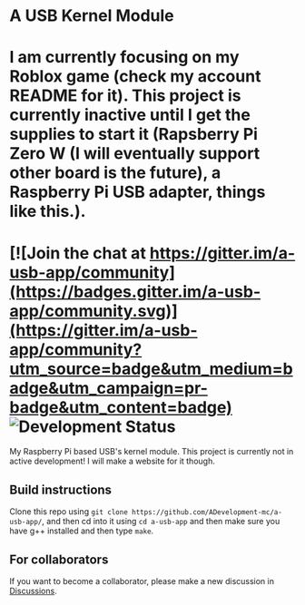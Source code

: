 # A USB Kernel Module

# I am currently focusing on my Roblox game (check my account README for it). This project is currently inactive until I get the supplies to start it (Rapsberry Pi Zero W (I will eventually support other board is the future), a Raspberry Pi USB adapter, things like this.).

[![Join the chat at https://gitter.im/a-usb-app/community](https://badges.gitter.im/a-usb-app/community.svg)](https://gitter.im/a-usb-app/community?utm_source=badge&utm_medium=badge&utm_campaign=pr-badge&utm_content=badge)
![Development Status](https://img.shields.io/badge/development-inactive-red)
=======

My Raspberry Pi based USB's kernel module.
This project is currently not in active development! I will make a website for it though.

## Build instructions

Clone this repo using `git clone https://github.com/ADevelopment-mc/a-usb-app/`, and then cd into it using `cd a-usb-app` and then make sure you have g++ installed and then type `make`.

## For collaborators
If you want to become a collaborator, please make a new discussion in [Discussions](https://github.com/ADevelopment-mc/a-usb-app/discussions).
